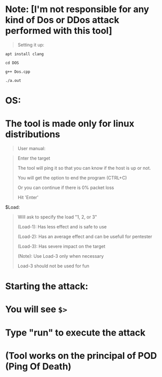 # Note: [I'm not responsible for any kind of Dos or DDos attack performed with this tool]
 
> Setting it up:
>  
`apt install clang` 
>  
`cd DOS`
> 
`g++ Dos.cpp`
> 
`./a.out`
> 
# OS:

# The tool is made only for linux distributions

> User manual:

> Enter the target
> 
> The tool will ping it so that you can know if the host is up or not.
>
> You will get the option to end the program (CTRL+C)
> 
> 
> Or you can continue if there is 0% packet loss
> 
> Hit  'Enter'

$Load:

> Will ask to specify the load "1, 2, or 3"
> 
> (Load-1): Has less effect and is safe to use
> 
> (Load-2): Has an average effect and can be usefull for pentester
> 
> (Load-3): Has severe impact on the target
> 
> (Note): Use Load-3 only when necessary
> 
> Load-3 should not be used for fun
> 

# **Starting the attack:**

# You will see  `$>`
# Type "run" to execute the attack

# (Tool works on the principal of POD (Ping Of Death)
